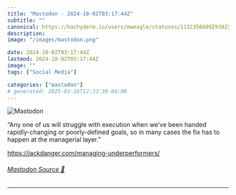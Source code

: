 ```yaml
---
title: "Mastodon - 2024-10-02T03:17:44Z"
subtitle: ""
canonical: https://hachyderm.io/users/mweagle/statuses/113235660929392590
description:
image: "/images/mastodon.png"

date: 2024-10-02T03:17:44Z
lastmod: 2024-10-02T03:17:44Z
image: ""
tags: ["Social Media"]

categories: ["mastodon"]
# generated: 2025-03-16T12:33:30-04:00
---
```

![Mastodon](/images/mastodon.png)

<p>“Any one of us will struggle with execution when we’ve been handed rapidly-changing or poorly-defined goals, so in many cases the fix has to happen at the managerial layer.”</p><p><a href="https://jackdanger.com/managing-underperformers/" target="_blank" rel="nofollow noopener noreferrer" translate="no"><span class="invisible">https://</span><span class="ellipsis">jackdanger.com/managing-underp</span><span class="invisible">erformers/</span></a></p>


###### [Mastodon Source 🐘](https://hachyderm.io/@mweagle/113235660929392590)

___
